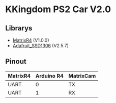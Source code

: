 # KKingdom PS2 Car V2.0

## Librarys
* [MatrixR4](https://github.com/CIRCUSPi/MatrixR4Arduino) (V1.0.0)
* [Adafruit_SSD1306](https://github.com/adafruit/Adafruit_SSD1306) (V2.5.7)

## Pinout
| MatrixR4 | Arduino R4 | MatrixCam |
| --- | --- | --- |
| UART | 0 | TX |
| UART | 1 | RX |
